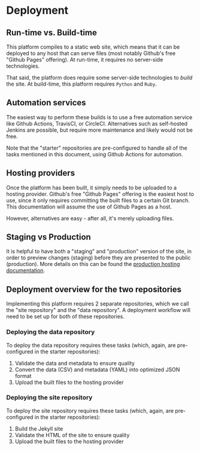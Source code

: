 <h1>Deployment</h1>

## Run-time vs. Build-time

This platform compiles to a static web site, which means that it can be deployed to any host that can serve files (most notably Github's free "Github Pages" offering). At run-time, it requires no server-side technologies.

That said, the platform does require some server-side technologies to *build* the site. At build-time, this platform requires `Python` and `Ruby`.

## Automation services

The easiest way to perform these builds is to use a free automation service like Github Actions, TravisCI, or CircleCI. Alternatives such as self-hosted Jenkins are possible, but require more maintenance and likely would not be free.

Note that the "starter" repositories are pre-configured to handle all of the tasks mentioned in this document, using Github Actions for automation.

## Hosting providers

Once the platform has been built, it simply needs to be uploaded to a hosting provider. Github's free "Github Pages" offering is the easiest host to use, since it only requires committing the built files to a certain Git branch. This documentation will assume the use of Github Pages as a host.

However, alternatives are easy - after all, it's merely uploading files.

## Staging vs Production

It is helpful to have both a "staging" and "production" version of the site, in order to preview changes (staging) before they are presented to the public (production). More details on this can be found the [production hosting documentation](hosting/production.md).

## Deployment overview for the two repositories

Implementing this platform requires 2 separate repositories, which we call the "site repository" and the "data repository". A deployment workflow will need to be set up for both of these repositories.

### Deploying the data repository

To deploy the data repository requires these tasks (which, again, are pre-configured in the starter repositories):

1. Validate the data and metadata to ensure quality
1. Convert the data (CSV) and metadata (YAML) into optimized JSON format
1. Upload the built files to the hosting provider

### Deploying the site repository

To deploy the site repository requires these tasks (which, again, are pre-configured in the starter repositories):

1. Build the Jekyll site
1. Validate the HTML of the site to ensure quality
1. Upload the built files to the hosting provider
